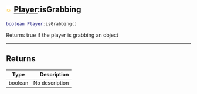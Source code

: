 ## ![shared](../../.gitbook/assets/shared.png) [Player](player):isGrabbing

```lua
boolean Player:isGrabbing()
```

Returns true if the player is grabbing an object

------
## Returns

| Type   | Description |
| ------ | ----------: |
| boolean | No description |

